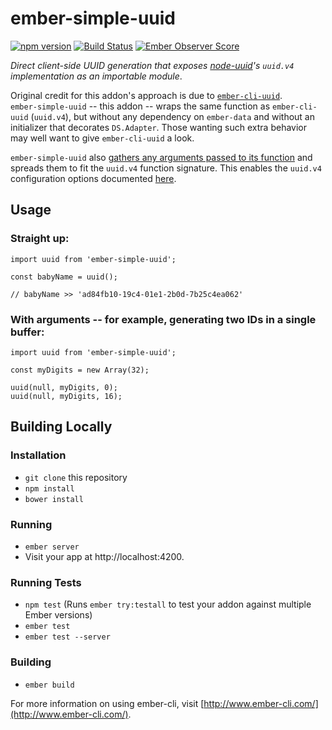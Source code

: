 # ember-simple-uuid

[![npm version](https://badge.fury.io/js/ember-simple-uuid.svg)](https://badge.fury.io/js/ember-simple-uuid) [![Build Status](https://travis-ci.org/BrianSipple/ember-simple-uuid.svg?branch=master)](https://travis-ci.org/BrianSipple/ember-simple-uuid) [![Ember Observer Score](http://emberobserver.com/badges/ember-simple-uuid.svg)](http://emberobserver.com/addons/ember-simple-uuid)


_Direct client-side UUID generation that exposes [node-uuid](https://github.com/broofa/node-uuid)'s `uuid.v4` implementation as an importable module_.

Original credit for this addon's approach is due to [`ember-cli-uuid`](https://github.com/thaume/ember-cli-uuid).  
`ember-simple-uuid` -- this addon -- wraps the same function as `ember-cli-uuid` (`uuid.v4`), but without any dependency on `ember-data` and without an initializer that decorates `DS.Adapter`. Those wanting such extra behavior may well want to give `ember-cli-uuid` a look.

`ember-simple-uuid` also [gathers any arguments passed to its function](/addon/utils/uuid.js) and spreads them to fit the `uuid.v4` function signature. This enables the `uuid.v4` configuration options documented [here](https://github.com/broofa/node-uuid#uuidv4options--buffer--offset).


## Usage

### Straight up:
```
import uuid from 'ember-simple-uuid';

const babyName = uuid();

// babyName >> 'ad84fb10-19c4-01e1-2b0d-7b25c4ea062'

```

### With arguments -- for example, generating two IDs in a single buffer:
```
import uuid from 'ember-simple-uuid';

const myDigits = new Array(32);

uuid(null, myDigits, 0);
uuid(null, myDigits, 16);

```

## Building Locally

### Installation

* `git clone` this repository
* `npm install`
* `bower install`

### Running

* `ember server`
* Visit your app at http://localhost:4200.

### Running Tests

* `npm test` (Runs `ember try:testall` to test your addon against multiple Ember versions)
* `ember test`
* `ember test --server`

### Building

* `ember build`

For more information on using ember-cli, visit [http://www.ember-cli.com/](http://www.ember-cli.com/).
